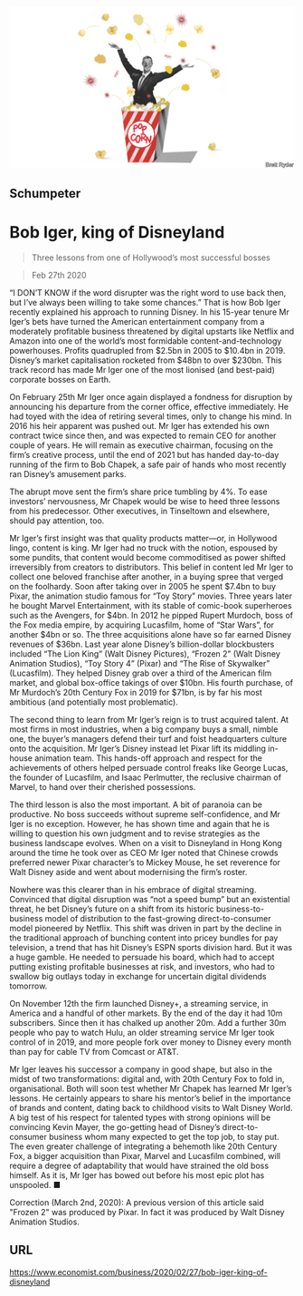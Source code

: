 ![](./images/20200229_WBD000_0.jpg)

## Schumpeter

# Bob Iger, king of Disneyland

> Three lessons from one of Hollywood’s most successful bosses

> Feb 27th 2020

“I  DON’T KNOW if the word disrupter was the right word to use back then, but I’ve always been willing to take some chances.” That is how Bob Iger recently explained his approach to running Disney. In his 15-year tenure Mr Iger’s bets have turned the American entertainment company from a moderately profitable business threatened by digital upstarts like Netflix and Amazon into one of the world’s most formidable content-and-technology powerhouses. Profits quadrupled from $2.5bn in 2005 to $10.4bn in 2019. Disney’s market capitalisation rocketed from $48bn to over $230bn. This track record has made Mr Iger one of the most lionised (and best-paid) corporate bosses on Earth.

On February 25th Mr Iger once again displayed a fondness for disruption by announcing his departure from the corner office, effective immediately. He had toyed with the idea of retiring several times, only to change his mind. In 2016 his heir apparent was pushed out. Mr Iger has extended his own contract twice since then, and was expected to remain CEO for another couple of years. He will remain as executive chairman, focusing on the firm’s creative process, until the end of 2021 but has handed day-to-day running of the firm to Bob Chapek, a safe pair of hands who most recently ran Disney’s amusement parks.

The abrupt move sent the firm’s share price tumbling by 4%. To ease investors’ nervousness, Mr Chapek would be wise to heed three lessons from his predecessor. Other executives, in Tinseltown and elsewhere, should pay attention, too.

Mr Iger’s first insight was that quality products matter—or, in Hollywood lingo, content is king. Mr Iger had no truck with the notion, espoused by some pundits, that content would become commoditised as power shifted irreversibly from creators to distributors. This belief in content led Mr Iger to collect one beloved franchise after another, in a buying spree that verged on the foolhardy. Soon after taking over in 2005 he spent $7.4bn to buy Pixar, the animation studio famous for “Toy Story” movies. Three years later he bought Marvel Entertainment, with its stable of comic-book superheroes such as the Avengers, for $4bn. In 2012 he pipped Rupert Murdoch, boss of the Fox media empire, by acquiring Lucasfilm, home of “Star Wars”, for another $4bn or so. The three acquisitions alone have so far earned Disney revenues of $36bn. Last year alone Disney’s billion-dollar blockbusters included “The Lion King” (Walt Disney Pictures), “Frozen 2” (Walt Disney Animation Studios), “Toy Story 4” (Pixar) and “The Rise of Skywalker” (Lucasfilm). They helped Disney grab over a third of the American film market, and global box-office takings of over $10bn. His fourth purchase, of Mr Murdoch’s 20th Century Fox in 2019 for $71bn, is by far his most ambitious (and potentially most problematic).

The second thing to learn from Mr Iger’s reign is to trust acquired talent. At most firms in most industries, when a big company buys a small, nimble one, the buyer’s managers defend their turf and foist headquarters culture onto the acquisition. Mr Iger’s Disney instead let Pixar lift its middling in-house animation team. This hands-off approach and respect for the achievements of others helped persuade control freaks like George Lucas, the founder of Lucasfilm, and Isaac Perlmutter, the reclusive chairman of Marvel, to hand over their cherished possessions.

The third lesson is also the most important. A bit of paranoia can be productive. No boss succeeds without supreme self-confidence, and Mr Iger is no exception. However, he has shown time and again that he is willing to question his own judgment and to revise strategies as the business landscape evolves. When on a visit to Disneyland in Hong Kong around the time he took over as CEO Mr Iger noted that Chinese crowds preferred newer Pixar character’s to Mickey Mouse, he set reverence for Walt Disney aside and went about modernising the firm’s roster.

Nowhere was this clearer than in his embrace of digital streaming. Convinced that digital disruption was “not a speed bump” but an existential threat, he bet Disney’s future on a shift from its historic business-to-business model of distribution to the fast-growing direct-to-consumer model pioneered by Netflix. This shift was driven in part by the decline in the traditional approach of bunching content into pricey bundles for pay television, a trend that has hit Disney’s ESPN sports division hard. But it was a huge gamble. He needed to persuade his board, which had to accept putting existing profitable businesses at risk, and investors, who had to swallow big outlays today in exchange for uncertain digital dividends tomorrow.

On November 12th the firm launched Disney+, a streaming service, in America and a handful of other markets. By the end of the day it had 10m subscribers. Since then it has chalked up another 20m. Add a further 30m people who pay to watch Hulu, an older streaming service Mr Iger took control of in 2019, and more people fork over money to Disney every month than pay for cable TV from Comcast or AT&T.

Mr Iger leaves his successor a company in good shape, but also in the midst of two transformations: digital and, with 20th Century Fox to fold in, organisational. Both will soon test whether Mr Chapek has learned Mr Iger’s lessons. He certainly appears to share his mentor’s belief in the importance of brands and content, dating back to childhood visits to Walt Disney World. A big test of his respect for talented types with strong opinions will be convincing Kevin Mayer, the go-getting head of Disney’s direct-to-consumer business whom many expected to get the top job, to stay put. The even greater challenge of integrating a behemoth like 20th Century Fox, a bigger acquisition than Pixar, Marvel and Lucasfilm combined, will require a degree of adaptability that would have strained the old boss himself. As it is, Mr Iger has bowed out before his most epic plot has unspooled. ■

Correction (March 2nd, 2020): A previous version of this article said "Frozen 2" was produced by Pixar. In fact it was produced by Walt Disney Animation Studios.

## URL

https://www.economist.com/business/2020/02/27/bob-iger-king-of-disneyland

